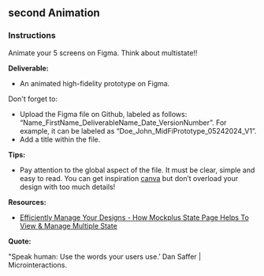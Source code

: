 ## second Animation

### Instructions

Animate your 5 screens on Figma. Think about multistate!!

**Deliverable:**

- An animated high-fidelity prototype on Figma.

Don't forget to:

- Upload the Figma file on Github, labeled as follows: “Name_FirstName_DeliverableName_Date_VersionNumber”. For example, it can be labeled as “Doe_John_MidFiPrototype_05242024_V1”.
- Add a title within the file.

**Tips:**

- Pay attention to the global aspect of the file. It must be clear, simple and easy to read. You can get inspiration [canva](https://www.canva.com/) but don’t overload your design with too much details!

**Resources:**

- [Efficiently Manage Your Designs - How Mockplus State Page Helps To View & Manage Multiple State](https://help.mockplus.com/p/372)

**Quote:**

"Speak human: Use the words your users use.’ Dan Saffer | Microinteractions.

